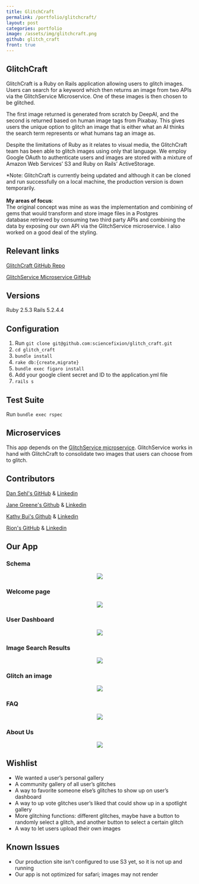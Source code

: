 ```yaml
---
title: GlitchCraft
permalink: /portfolio/glitchcraft/
layout: post
categories: portfolio
image: /assets/img/glitchcraft.png
github: glitch_craft
front: true
---
```


## GlitchCraft

GlitchCraft is a Ruby on Rails application allowing users to glitch images. Users can search for a keyword which then returns an image from two APIs via the GlitchService Microservice. One of these images is then chosen to be glitched.

The first image returned is generated from scratch by DeepAI, and the second is returned based on human image tags from Pixabay. This gives users the unique option to glitch an image that is either what an AI thinks the search term represents or what humans tag an image as.

Despite the limitations of Ruby as it relates to visual media, the GlitchCraft team has been able to glitch images using only that language. We employ Google OAuth to authenticate users and images are stored with a mixture of Amazon Web Services’ S3 and Ruby on Rails’ ActiveStorage.

*Note: GlitchCraft is currently being updated and although it can be cloned and run successfully on a local machine, the production version is down temporarily.<br><br>**My areas of focus**:<br>The original concept was mine as was the implementation and combining of gems that would transform and store image files in a Postgres database retrieved by consuming two third party APIs and combining the data by exposing our own API via the GlitchService microservice. I also worked on a good deal of the styling.

## Relevant links

[GlitchCraft GitHub Repo](https://github.com/sciencefixion/glitch_craft)

[GlitchService Microservice GitHub](https://github.com/Kathybui732/glitch-service)

## Versions

Ruby 2.5.3
Rails 5.2.4.4

## Configuration

1. Run `git clone git@github.com:sciencefixion/glitch_craft.git`
2. `cd glitch_craft`
3. `bundle install`
4. `rake db:{create,migrate}`
5. `bundle exec figaro install`
6. Add your google client secret and ID to the application.yml file
7. `rails s`

## Test Suite

Run `bundle exec rspec`

## Microservices

This app depends on the [GlitchService microservice](https://damp-forest-93176.herokuapp.com/). GlitchService works in hand with GlitchCraft to consolidate two images that users can choose from to glitch.

## Contributors

[Dan Sehl's GitHub](https://github.com/dtsehl) &
[Linkedin](https://www.linkedin.com/in/danielsehl)

[Jane Greene's Github](https://github.com/janegreene) &
[Linkedin](https://www.linkedin.com/in/jane-greene-mba/)

[Kathy Bui's Github](https://github.com/Kathybui732) &
[Linkedin](https://www.linkedin.com/in/kathy-bui-87a27a1ab/)

[Rion's GitHub](https://github.com/sciencefixion) &
[Linkedin](https://www.linkedin.com/in/rion-h-7b3668b2/)

## Our App

### Schema

<p align="center">
 <img src="https://i.imgur.com/31bogeL.png">
</p>

### Welcome page

<p align="center">
 <img src="https://i.imgur.com/Bz6sJzN.png">
</p>

### User Dashboard

<p align="center">
 <img src="https://i.imgur.com/2aoh8Qu.jpg">
</p>

### Image Search Results

<p align="center">
 <img src="https://i.imgur.com/8UEzivt.jpg">
</p>

### Glitch an image

<p align="center">
 <img src="https://i.imgur.com/CjExz6m.jpg">
</p>

### FAQ

<p align="center">
 <img src="https://i.imgur.com/CcKkvEM.png">
</p>

### About Us

<p align="center">
 <img src="https://i.imgur.com/NKv7AwP.jpg">
</p>

## Wishlist

- We wanted a user’s personal gallery
- A community gallery of all user’s glitches
- A way to favorite someone else’s glitches to show up on user’s dashboard
- A way to up vote glitches user’s liked that could show up in a spotlight gallery
- More glitching functions: different glitches, maybe have a button to randomly select a glitch, and another button to select a certain glitch
- A way to let users upload their own images

## Known Issues

- Our production site isn't configured to use S3 yet, so it is not up and running
- Our app is not optimized for safari; images may not render
